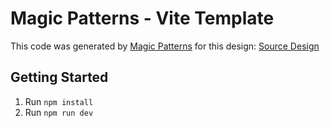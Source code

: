 # Magic Patterns - Vite Template

This code was generated by [Magic Patterns](https://magicpatterns.com) for this design: [Source Design](https://www.magicpatterns.com/c/whwxy53xwiurwjiwyuczjj)

## Getting Started

1. Run `npm install`
2. Run `npm run dev`
